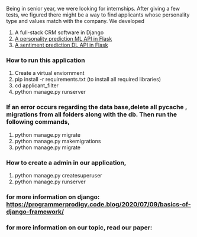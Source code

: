 Being in senior year, we were looking for internships. After giving a few tests, we figured there might be a way to find applicants whose personality type and values match with the company. We developed

1. A full-stack CRM software in Django
2. [A personality prediction ML API in Flask]()
3. [A sentiment prediction DL API in Flask]()

### How to run this application

1. Create a virtual enviornment
2. pip install -r requirements.txt (to install all required libraries)
3. cd applicant_filter
4. python manage.py runserver

### If an error occurs regarding the data base,delete all **pycache** , migrations from all folders along with the db. Then run the following commands,

1. python manage.py migrate
2. python manage.py makemigrations
3. python manage.py migrate

### How to create a admin in our application,

1. python manage.py createsuperuser
2. python manage.py runserver

### for more information on django: https://programmerprodigy.code.blog/2020/07/09/basics-of-django-framework/

### for more information on our topic, read our paper:
